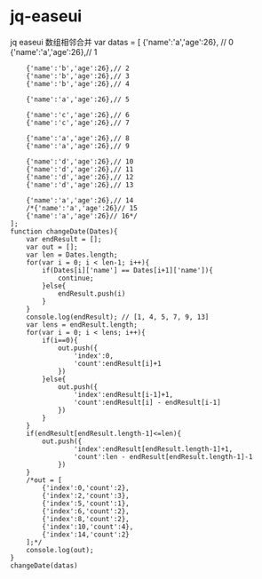 # jq-easeui
jq easeui
数组相邻合并
var datas = [
		{'name':'a','age':26}, // 0
		{'name':'a','age':26},// 1

		{'name':'b','age':26},// 2
		{'name':'b','age':26},// 3
		{'name':'b','age':26},// 4

		{'name':'a','age':26},// 5

		{'name':'c','age':26},// 6
		{'name':'c','age':26},// 7

		{'name':'a','age':26},// 8
		{'name':'a','age':26},// 9

		{'name':'d','age':26},// 10
		{'name':'d','age':26},// 11
		{'name':'d','age':26},// 12
		{'name':'d','age':26},// 13

		{'name':'a','age':26},// 14
		/*{'name':'a','age':26}// 15
		{'name':'a','age':26}// 16*/
	];
	function changeDate(Dates){
		var endResult = [];
		var out = [];
		var len = Dates.length;
		for(var i = 0; i < len-1; i++){
			if(Dates[i]['name'] == Dates[i+1]['name']){
				continue;
			}else{
				endResult.push(i)
			}
		}
		console.log(endResult); // [1, 4, 5, 7, 9, 13]
		var lens = endResult.length;
		for(var i = 0; i < lens; i++){
			if(i==0){
				out.push({
					'index':0,
					'count':endResult[i]+1
				})
			}else{
				out.push({
					'index':endResult[i-1]+1,
					'count':endResult[i] - endResult[i-1]
				})
			}
		}
		if(endResult[endResult.length-1]<=len){
			out.push({
					'index':endResult[endResult.length-1]+1,
					'count':len - endResult[endResult.length-1]-1
				})
		}
		/*out = [
			{'index':0,'count':2},
			{'index':2,'count':3},
			{'index':5,'count':1},
			{'index':6,'count':2},
			{'index':8,'count':2},
			{'index':10,'count':4},
			{'index':14,'count':2}
		];*/
		console.log(out);
	}
	changeDate(datas)
